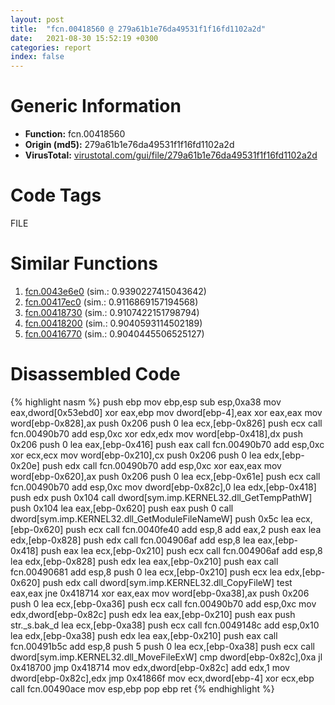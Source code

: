 ```yaml
---
layout: post
title:  "fcn.00418560 @ 279a61b1e76da49531f1f16fd1102a2d"
date:   2021-08-30 15:52:19 +0300
categories: report
index: false
---
```


# Generic Information
- **Function:** fcn.00418560
- **Origin (md5):** 279a61b1e76da49531f1f16fd1102a2d
- **VirusTotal:** [virustotal.com/gui/file/279a61b1e76da49531f1f16fd1102a2d][virustotal_ref]

# Code Tags
<span class="tag" id="FILE">FILE</span>


# Similar Functions

1. [fcn.0043e6e0][similar_1_ref] (sim.: 0.9390227415043642)
2. [fcn.00417ec0][similar_2_ref] (sim.: 0.9116869157194568)
3. [fcn.00418730][similar_3_ref] (sim.: 0.9107422151798794)
4. [fcn.00418200][similar_4_ref] (sim.: 0.9040593114502189)
5. [fcn.00416770][similar_5_ref] (sim.: 0.9040445506525127)


# Disassembled Code

{% highlight nasm %}
push ebp
mov ebp,esp
sub esp,0xa38
mov eax,dword[0x53ebd0]
xor eax,ebp
mov dword[ebp-4],eax
xor eax,eax
mov word[ebp-0x828],ax
push 0x206
push 0
lea ecx,[ebp-0x826]
push ecx
call fcn.00490b70
add esp,0xc
xor edx,edx
mov word[ebp-0x418],dx
push 0x206
push 0
lea eax,[ebp-0x416]
push eax
call fcn.00490b70
add esp,0xc
xor ecx,ecx
mov word[ebp-0x210],cx
push 0x206
push 0
lea edx,[ebp-0x20e]
push edx
call fcn.00490b70
add esp,0xc
xor eax,eax
mov word[ebp-0x620],ax
push 0x206
push 0
lea ecx,[ebp-0x61e]
push ecx
call fcn.00490b70
add esp,0xc
mov dword[ebp-0x82c],0
lea edx,[ebp-0x418]
push edx
push 0x104
call dword[sym.imp.KERNEL32.dll_GetTempPathW]
push 0x104
lea eax,[ebp-0x620]
push eax
push 0
call dword[sym.imp.KERNEL32.dll_GetModuleFileNameW]
push 0x5c
lea ecx,[ebp-0x620]
push ecx
call fcn.0040fe40
add esp,8
add eax,2
push eax
lea edx,[ebp-0x828]
push edx
call fcn.004906af
add esp,8
lea eax,[ebp-0x418]
push eax
lea ecx,[ebp-0x210]
push ecx
call fcn.004906af
add esp,8
lea edx,[ebp-0x828]
push edx
lea eax,[ebp-0x210]
push eax
call fcn.00490681
add esp,8
push 0
lea ecx,[ebp-0x210]
push ecx
lea edx,[ebp-0x620]
push edx
call dword[sym.imp.KERNEL32.dll_CopyFileW]
test eax,eax
jne 0x418714
xor eax,eax
mov word[ebp-0xa38],ax
push 0x206
push 0
lea ecx,[ebp-0xa36]
push ecx
call fcn.00490b70
add esp,0xc
mov edx,dword[ebp-0x82c]
push edx
lea eax,[ebp-0x210]
push eax
push str._s.bak_d
lea ecx,[ebp-0xa38]
push ecx
call fcn.0049148c
add esp,0x10
lea edx,[ebp-0xa38]
push edx
lea eax,[ebp-0x210]
push eax
call fcn.00491b5c
add esp,8
push 5
push 0
lea ecx,[ebp-0xa38]
push ecx
call dword[sym.imp.KERNEL32.dll_MoveFileExW]
cmp dword[ebp-0x82c],0xa
jl 0x418700
jmp 0x418714
mov edx,dword[ebp-0x82c]
add edx,1
mov dword[ebp-0x82c],edx
jmp 0x41866f
mov ecx,dword[ebp-4]
xor ecx,ebp
call fcn.00490ace
mov esp,ebp
pop ebp
ret 
{% endhighlight %}


[similar_1_ref]: /report/fcn.0043e6e0@17d73cbafe6dd96dd6f2291fab06fbb5
[similar_2_ref]: /report/fcn.00417ec0@279a61b1e76da49531f1f16fd1102a2d
[similar_3_ref]: /report/fcn.00418730@279a61b1e76da49531f1f16fd1102a2d
[similar_4_ref]: /report/fcn.00418200@279a61b1e76da49531f1f16fd1102a2d
[similar_5_ref]: /report/fcn.00416770@279a61b1e76da49531f1f16fd1102a2d
[virustotal_ref]: https://www.virustotal.com/gui/file/279a61b1e76da49531f1f16fd1102a2d